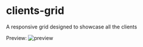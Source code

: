 # clients-grid

A responsive grid designed to showcase all the clients

Preview:
![preview](https://user-images.githubusercontent.com/95520232/144797118-be2e223d-ecad-4a01-b6f1-abf97fba4b72.png)
